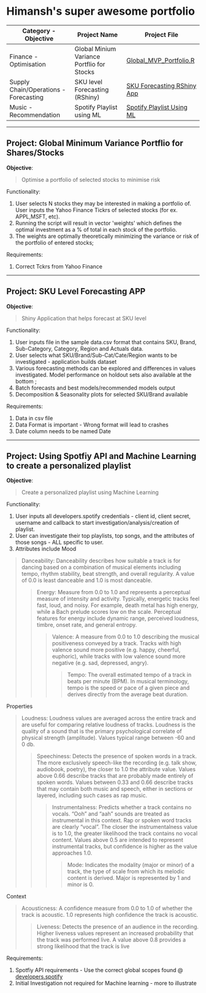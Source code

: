 # **Himansh's super awesome portfolio**

 
| Category  - Objective | Project Name | Project File |
| ------------- | ------------- |------------- | 
| Finance  - Optimisation  | Global Minium Variance Portflio for Stocks  | [Global_MVP_Portfolio.R](https://github.com/himansh1/portfolio/blob/main/R/Global_MVP_Portfolio.R)
| Supply Chain/Operations  - Forecasting  | SKU level Forecasting (RShiny)  | [SKU Forecasting RShiny App](https://github.com/himansh1/portfolio/tree/main/R/SKU_Forecast_Rshiny)
| Music  - Recommendation  | Spotify Playlist using ML  | [Spotify Playlist Using ML](https://github.com/himansh1/portfolio/tree/main/Python/Spotify_Playlist_ML)

___________________________________________________________________________________________________________________________________________________

## Project: Global Minimum Variance Portflio for Shares/Stocks

**Objective**: 
>Optimise a portfolio of selected stocks to minimise risk

Functionality: 
1. User selects N stocks they may be interested in making a portfolio of. User inputs the Yahoo Finance Tickrs of selected stocks (for ex. APPL,MSFT, etc). 
2. Running the script will result in vector 'weights' which defines the optimal investment as a % of total in each stock of the portfolio.
3. The weights are optimally theoretically minimizing the variance or risk of the portfolio of entered stocks;

Requirements: 
1. Correct Tckrs from Yahoo Finance
 
___________________________________________________________________________________________________________________________________________________

## Project: SKU Level Forecasting APP

**Objective**: 
>Shiny Application that helps forecast at SKU level

Functionality: 
1. User inputs file in the sample data.csv format that contains SKU, Brand, Sub-Category, Category, Region and Actuals data. 
2. User selects what SKU/Brand/Sub-Cat/Cate/Region wants to be investigated - application builds dataset
3. Various forecasting methods can be explored and differences in values investigated. Model performance on holdout sets also available at the bottom ;
4. Batch forecasts and best models/recommended models output
5. Decomposition & Seasonality plots for selected SKU/Brand available 

Requirements: 
1. Data in csv file
2. Data Format is important - Wrong format will lead to crashes
3. Date column needs to be named Date 

___________________________________________________________________________________________________________________________________________________

## Project: Using Spotfiy API and Machine Learning to create a personalized playlist  

**Objective**: 
>Create a personalized playlist using Machine Learning

Functionality: 
1. User inputs all developers.spotify credentials - client id, client secret, username and callback to start investigation/analysis/creation of playlist. 
2. User can investigate their top playlists, top songs, and the attributes of those songs - ALL specific to user.
3. Attributes include 
Mood
>Danceability: Danceability describes how suitable a track is for dancing based on a combination of musical elements including tempo, rhythm stability, beat strength, and overall regularity. A value of 0.0 is least danceable and 1.0 is most danceable.
>>Energy: Measure from 0.0 to 1.0 and represents a perceptual measure of intensity and activity. Typically, energetic tracks feel fast, loud, and noisy. For example, death metal has high energy, while a Bach prelude scores low on the scale. Perceptual features for energy include dynamic range, perceived loudness, timbre, onset rate, and general entropy.
>>>Valence: A measure from 0.0 to 1.0 describing the musical positiveness conveyed by a track. Tracks with high valence sound more positive (e.g. happy, cheerful, euphoric), while tracks with low valence sound more negative (e.g. sad, depressed, angry).
>>>>Tempo: The overall estimated tempo of a track in beats per minute (BPM). In musical terminology, tempo is the speed or pace of a given piece and derives directly from the average beat duration.

Properties
>Loudness: Loudness values are averaged across the entire track and are useful for comparing relative loudness of tracks. Loudness is the quality of a sound that is the primary psychological correlate of physical strength (amplitude). Values typical range between -60 and 0 db.
>>Speechiness: Detects the presence of spoken words in a track. The more exclusively speech-like the recording (e.g. talk show, audiobook, poetry), the closer to 1.0 the attribute value. Values above 0.66 describe tracks that are probably made entirely of spoken words. Values between 0.33 and 0.66 describe tracks that may contain both music and speech, either in sections or layered, including such cases as rap music.
>>>Instrumentalness: Predicts whether a track contains no vocals. “Ooh” and “aah” sounds are treated as instrumental in this context. Rap or spoken word tracks are clearly “vocal”. The closer the instrumentalness value is to 1.0, the greater likelihood the track contains no vocal content. Values above 0.5 are intended to represent instrumental tracks, but confidence is higher as the value approaches 1.0.
>>>>Mode: Indicates the modality (major or minor) of a track, the type of scale from which its melodic content is derived. Major is represented by 1 and minor is 0.

Context
>Acousticness: A confidence measure from 0.0 to 1.0 of whether the track is acoustic. 1.0 represents high confidence the track is acoustic.
>>Liveness: Detects the presence of an audience in the recording. Higher liveness values represent an increased probability that the track was performed live. A value above 0.8 provides a strong likelihood that the track is live

Requirements: 
1. Spotfiy API requirements - Use the correct global scopes found @ [developers.spotify](https://developer.spotify.com) 
2. Initial Investigation not required for Machine learning - more to illustrate  
